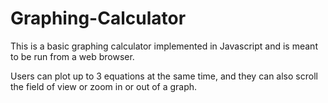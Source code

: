 # Graphing-Calculator
This is a basic graphing calculator implemented in Javascript and is meant to be run from a web browser.

Users can plot up to 3 equations at the same time, and they can also scroll the field of view or zoom in or out of a graph. 
